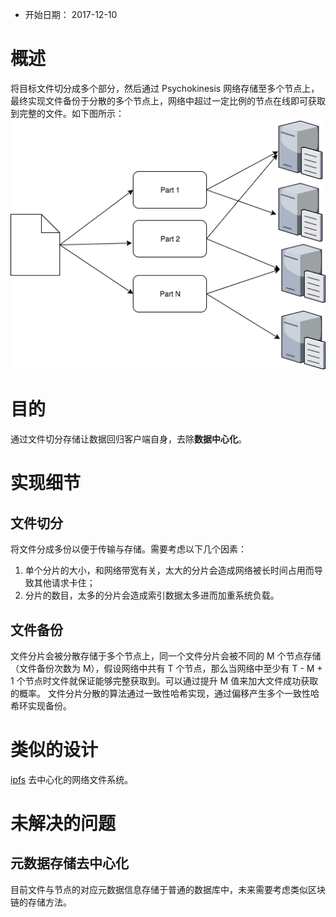 - 开始日期： 2017-12-10

# 概述

将目标文件切分成多个部分，然后通过 Psychokinesis 网络存储至多个节点上，最终实现文件备份于分散的多个节点上，网络中超过一定比例的节点在线即可获取到完整的文件。如下图所示：
![](p2p-file-store.png)

# 目的

通过文件切分存储让数据回归客户端自身，去除**数据中心化**。

# 实现细节

## 文件切分
将文件分成多份以便于传输与存储。需要考虑以下几个因素：
1. 单个分片的大小，和网络带宽有关，太大的分片会造成网络被长时间占用而导致其他请求卡住；
2. 分片的数目，太多的分片会造成索引数据太多进而加重系统负载。

## 文件备份
文件分片会被分散存储于多个节点上，同一个文件分片会被不同的 M 个节点存储（文件备份次数为 M），假设网络中共有 T 个节点，那么当网络中至少有 T - M + 1 个节点时文件就保证能够完整获取到。可以通过提升 M 值来加大文件成功获取的概率。
文件分片分散的算法通过一致性哈希实现，通过偏移产生多个一致性哈希环实现备份。

# 类似的设计
[ipfs](https://github.com/ipfs/ipfs) 去中心化的网络文件系统。

# 未解决的问题
## 元数据存储去中心化
目前文件与节点的对应元数据信息存储于普通的数据库中，未来需要考虑类似区块链的存储方法。